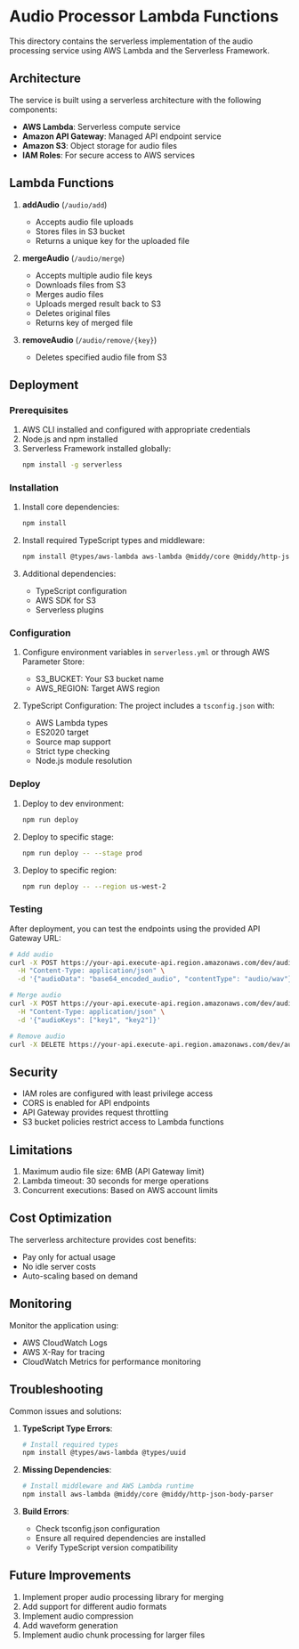 # Audio Processor Lambda Functions

This directory contains the serverless implementation of the audio processing service using AWS Lambda and the Serverless Framework.

## Architecture

The service is built using a serverless architecture with the following components:

- **AWS Lambda**: Serverless compute service
- **Amazon API Gateway**: Managed API endpoint service
- **Amazon S3**: Object storage for audio files
- **IAM Roles**: For secure access to AWS services

## Lambda Functions

1. **addAudio** (`/audio/add`)
   - Accepts audio file uploads
   - Stores files in S3 bucket
   - Returns a unique key for the uploaded file

2. **mergeAudio** (`/audio/merge`)
   - Accepts multiple audio file keys
   - Downloads files from S3
   - Merges audio files
   - Uploads merged result back to S3
   - Deletes original files
   - Returns key of merged file

3. **removeAudio** (`/audio/remove/{key}`)
   - Deletes specified audio file from S3

## Deployment

### Prerequisites

1. AWS CLI installed and configured with appropriate credentials
2. Node.js and npm installed
3. Serverless Framework installed globally:
   ```bash
   npm install -g serverless
   ```

### Installation

1. Install core dependencies:
   ```bash
   npm install
   ```

2. Install required TypeScript types and middleware:
   ```bash
   npm install @types/aws-lambda aws-lambda @middy/core @middy/http-json-body-parser uuid @types/uuid
   ```

3. Additional dependencies:
   - TypeScript configuration
   - AWS SDK for S3
   - Serverless plugins

### Configuration

1. Configure environment variables in `serverless.yml` or through AWS Parameter Store:
   - S3_BUCKET: Your S3 bucket name
   - AWS_REGION: Target AWS region

2. TypeScript Configuration:
   The project includes a `tsconfig.json` with:
   - AWS Lambda types
   - ES2020 target
   - Source map support
   - Strict type checking
   - Node.js module resolution

### Deploy

1. Deploy to dev environment:
   ```bash
   npm run deploy
   ```

2. Deploy to specific stage:
   ```bash
   npm run deploy -- --stage prod
   ```

3. Deploy to specific region:
   ```bash
   npm run deploy -- --region us-west-2
   ```

### Testing

After deployment, you can test the endpoints using the provided API Gateway URL:

```bash
# Add audio
curl -X POST https://your-api.execute-api.region.amazonaws.com/dev/audio/add \
  -H "Content-Type: application/json" \
  -d '{"audioData": "base64_encoded_audio", "contentType": "audio/wav"}'

# Merge audio
curl -X POST https://your-api.execute-api.region.amazonaws.com/dev/audio/merge \
  -H "Content-Type: application/json" \
  -d '{"audioKeys": ["key1", "key2"]}'

# Remove audio
curl -X DELETE https://your-api.execute-api.region.amazonaws.com/dev/audio/remove/your-audio-key
```

## Security

- IAM roles are configured with least privilege access
- CORS is enabled for API endpoints
- API Gateway provides request throttling
- S3 bucket policies restrict access to Lambda functions

## Limitations

1. Maximum audio file size: 6MB (API Gateway limit)
2. Lambda timeout: 30 seconds for merge operations
3. Concurrent executions: Based on AWS account limits

## Cost Optimization

The serverless architecture provides cost benefits:
- Pay only for actual usage
- No idle server costs
- Auto-scaling based on demand

## Monitoring

Monitor the application using:
- AWS CloudWatch Logs
- AWS X-Ray for tracing
- CloudWatch Metrics for performance monitoring

## Troubleshooting

Common issues and solutions:

1. **TypeScript Type Errors**:
   ```bash
   # Install required types
   npm install @types/aws-lambda @types/uuid
   ```

2. **Missing Dependencies**:
   ```bash
   # Install middleware and AWS Lambda runtime
   npm install aws-lambda @middy/core @middy/http-json-body-parser
   ```

3. **Build Errors**:
   - Check tsconfig.json configuration
   - Ensure all required dependencies are installed
   - Verify TypeScript version compatibility

## Future Improvements

1. Implement proper audio processing library for merging
2. Add support for different audio formats
3. Implement audio compression
4. Add waveform generation
5. Implement audio chunk processing for larger files
